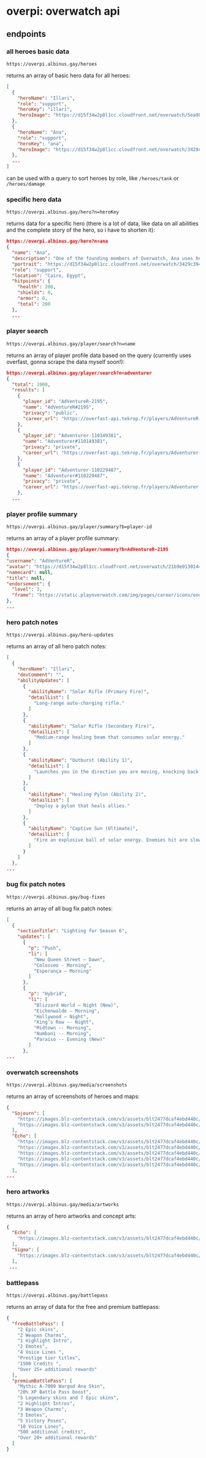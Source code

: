 # overpi: overwatch api

## endpoints

### all heroes basic data

```https://overpi.albinus.gay/heroes```

returns an array of basic hero data for all heroes:

```json
[
  {
    "heroName": "Illari",
    "role": "support",
    "heroKey": "illari",
    "heroImage": "https://d15f34w2p8l1cc.cloudfront.net/overwatch/5ea986038f9d307bd4613d5e6f2c4c8e7f15f30ceeeabbdd7a06637a38f17e1f.png"
  },
  {
    "heroName": "Ana",
    "role": "support",
    "heroKey": "ana",
    "heroImage": "https://d15f34w2p8l1cc.cloudfront.net/overwatch/3429c394716364bbef802180e9763d04812757c205e1b4568bc321772096ed86.png"
  },
  ...
]
```
can be used with a query to sort heroes by role, like `/heroes/tank` or `/heroes/damage`

### specific hero data

```https://overpi.albinus.gay/hero?n=heroKey```

returns data for a specific hero (there is a lot of data, like data on all abilities and the complete story of the hero, so i have to shorten it):

```json
https://overpi.albinus.gay/hero?n=ana
{
  "name": "Ana",
  "description": "One of the founding members of Overwatch, Ana uses her skills and expertise to defend her home and the people she cares for.",
  "portrait": "https://d15f34w2p8l1cc.cloudfront.net/overwatch/3429c394716364bbef802180e9763d04812757c205e1b4568bc321772096ed86.png",
  "role": "support",
  "location": "Cairo, Egypt",
  "hitpoints": {
    "health": 200,
    "shields": 0,
    "armor": 0,
    "total": 200
  },
  ...
  ```

### player search

```https://overpi.albinus.gay/player/search?n=name```

returns an array of player profile data based on the query (currently uses overfast, gonna scrape the data myself soon!):
```json
https://overpi.albinus.gay/player/search?n=adventurer
{
  "total": 1900,
  "results": [
    {
      "player_id": "AdVentureR-2195",
      "name": "AdVentureR#2195",
      "privacy": "public",
      "career_url": "https://overfast-api.tekrop.fr/players/AdVentureR-2195"
    },
    {
      "player_id": "Adventurer-110149381",
      "name": "Adventurer#110149381",
      "privacy": "private",
      "career_url": "https://overfast-api.tekrop.fr/players/Adventurer-110149381"
    },
    {
      "player_id": "Adventurer-110229487",
      "name": "Adventurer#110229487",
      "privacy": "private",
      "career_url": "https://overfast-api.tekrop.fr/players/Adventurer-110229487"
    },
  ...
  ```

### player profile summary

  ```https://overpi.albinus.gay/player/summary?b=player-id```

  returns an array of a player profile summary:
  ```json
  https://overpi.albinus.gay/player/summary?b=AdVentureR-2195
  {
  "username": "AdVentureR",
  "avatar": "https://d15f34w2p8l1cc.cloudfront.net/overwatch/21b9e01301442344ccf132814d3e07d3e5e84d55f7f36e5bdf53dea4a004e7f0.png",
  "namecard": null,
  "title": null,
  "endorsement": {
    "level": 3,
    "frame": "https://static.playoverwatch.com/img/pages/career/icons/endorsement/3-8ccb5f0aef.svg#icon"
  },
...
```

### hero patch notes

```https://overpi.albinus.gay/hero-updates```

returns an array of all hero patch notes:
```json
[
  {
    "heroName": "Illari",
    "devComment": "",
    "abilityUpdates": [
      {
        "abilityName": "Solar Rifle (Primary Fire)",
        "detailList": [
          "Long-range auto-charging rifle."
        ]
      },
      {
        "abilityName": "Solar Rifle (Secondary Fire)",
        "detailList": [
          "Medium-range healing beam that consumes solar energy."
        ]
      },
      {
        "abilityName": "Outburst (Ability 1)",
        "detailList": [
          "Launches you in the direction you are moving, knocking back enemies. Hold jump to go higher."
        ]
      },
      {
        "abilityName": "Healing Pylon (Ability 2)",
        "detailList": [
          "Deploy a pylon that heals allies."
        ]
      },
      {
        "abilityName": "Captive Sun (Ultimate)",
        "detailList": [
          "Fire an explosive ball of solar energy. Enemies hit are slowed and\nexplode after taking significant damage."
        ]
      }
    ]
  },
...
```

### bug fix patch notes

```https://overpi.albinus.gay/bug-fixes```

returns an array of all bug fix patch notes:
```json
[
  {
    "sectionTitle": "Lighting for Season 6",
    "updates": [
      {
        "p": "Push",
        "li": [
          "New Queen Street – Dawn",
          "Colosseo - Morning",
          "Esperança – Morning"
        ]
      },
      {
        "p": "Hybrid",
        "li": [
          "Blizzard World – Night (New)",
          "Eichenwalde – Morning",
          "Hollywood – Night",
          "King’s Row -- Night",
          "Midtown -- Morning",
          "Numbani -- Morning",
          "Paraíso -- Evening (New)"
        ]
      },
...
```

### overwatch screenshots

```https://overpi.albinus.gay/media/screenshots```

returns an array of screenshots of heroes and maps:
```json
{
  "Sojourn": [
    "https://images.blz-contentstack.com/v3/assets/blt2477dcaf4ebd440c/bltd45cca5857c5cc5a/62298aebe47e3d2eff2101c6/sojourn_screenshot_02.png?auto=webp",
    "https://images.blz-contentstack.com/v3/assets/blt2477dcaf4ebd440c/bltd0ac787a78dfa2f5/62298aeb04503350d255bce4/sojourn_screenshot_01.png?auto=webp"
  ],
  "Echo": [
    "https://images.blz-contentstack.com/v3/assets/blt2477dcaf4ebd440c/blt806f229382fc0360/5e84e905297b4d1b5ff03813/echo-screenshot-005.jpg?auto=webp",
    "https://images.blz-contentstack.com/v3/assets/blt2477dcaf4ebd440c/bltd4fa3fa40da5d0e3/5e84e9058d83401be1197494/echo-screenshot-004.jpg?auto=webp",
    "https://images.blz-contentstack.com/v3/assets/blt2477dcaf4ebd440c/blt2f5482b9f5e67027/5e6fc2cf8d83401be1196c73/echo-screenshot-001.jpg?auto=webp",
    "https://images.blz-contentstack.com/v3/assets/blt2477dcaf4ebd440c/bltc747346156082d56/5e6fc2cf8902221b5e1ddd8f/echo-screenshot-002.jpg?auto=webp",
    "https://images.blz-contentstack.com/v3/assets/blt2477dcaf4ebd440c/bltd1e880b7590f9688/5e6fc2cf297b4d1b5ff03091/echo-screenshot-003.jpg?auto=webp"
  ],
...
```

### hero artworks

```https://overpi.albinus.gay/media/artworks```

returns an array of hero artworks and concept arts:
```json
{
  "Echo": [
    "https://images.blz-contentstack.com/v3/assets/blt2477dcaf4ebd440c/blt31a6a0eefef5ee85/5e6fc267b6788f72b89e9c4c/echo-concept.jpg?auto=webp"
  ],
  "Sigma": [
    "https://images.blz-contentstack.com/v3/assets/blt2477dcaf4ebd440c/blt65e3918120aa6440/5d5ec75fa909ec1ccfcfa73c/sigma-concept.jpg?auto=webp"
  ],
 ...
```

### battlepass

```https://overpi.albinus.gay/battlepass```

returns an array of data for the free and premium battlepass:
```json
{
  "freeBattlePass": [
    "2 Epic skins",
    "2 Weapon Charms",
    "1 Highlight Intro",
    "2 Emotes",
    "4 Voice Lines ",
    "Prestige tier titles",
    "1500 Credits ",
    "Over 15+ additional rewards"
  ],
  "premiumBattlePass": [
    "Mythic A-7000 Wargod Ana Skin",
    "20% XP Battle Pass boost",
    "5 Legendary skins and 7 Epic skins",
    "2 Highlight Intros",
    "3 Weapon Charms",
    "3 Emotes",
    "5 Victory Poses",
    "10 Voice Lines",
    "500 additional credits",
    "Over 20+ additional rewards"
  ]
}
```


  
